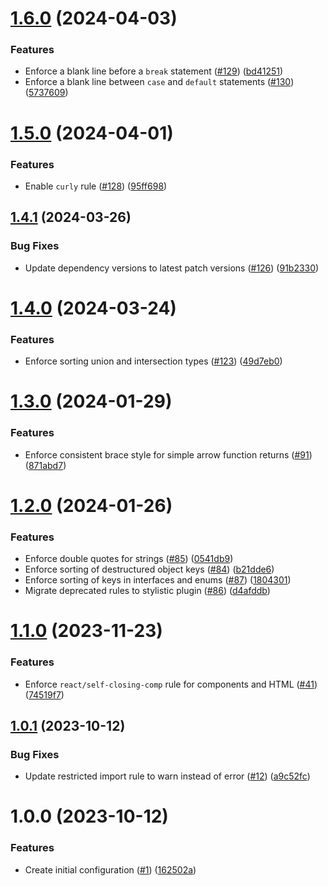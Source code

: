 # [1.6.0](https://github.com/anthony-j-castro/eslint-config/compare/v1.5.0...v1.6.0) (2024-04-03)


### Features

* Enforce a blank line before a `break` statement ([#129](https://github.com/anthony-j-castro/eslint-config/issues/129)) ([bd41251](https://github.com/anthony-j-castro/eslint-config/commit/bd4125166b330103d0dc37a573332ce90e7256ac))
* Enforce a blank line between `case` and `default` statements ([#130](https://github.com/anthony-j-castro/eslint-config/issues/130)) ([5737609](https://github.com/anthony-j-castro/eslint-config/commit/5737609a9616d9f73822d475291265559e7d323e))

# [1.5.0](https://github.com/anthony-j-castro/eslint-config/compare/v1.4.1...v1.5.0) (2024-04-01)


### Features

* Enable `curly` rule ([#128](https://github.com/anthony-j-castro/eslint-config/issues/128)) ([95ff698](https://github.com/anthony-j-castro/eslint-config/commit/95ff698f8c48a737ea5e2db0a45b9ee09c8ef732))

## [1.4.1](https://github.com/anthony-j-castro/eslint-config/compare/v1.4.0...v1.4.1) (2024-03-26)


### Bug Fixes

* Update dependency versions to latest patch versions ([#126](https://github.com/anthony-j-castro/eslint-config/issues/126)) ([91b2330](https://github.com/anthony-j-castro/eslint-config/commit/91b23308373584a1dc7aec62d6427f04d392d71b))

# [1.4.0](https://github.com/anthony-j-castro/eslint-config/compare/v1.3.0...v1.4.0) (2024-03-24)


### Features

* Enforce sorting union and intersection types ([#123](https://github.com/anthony-j-castro/eslint-config/issues/123)) ([49d7eb0](https://github.com/anthony-j-castro/eslint-config/commit/49d7eb0703d8d5a871c31c748e40a53626b6a320))

# [1.3.0](https://github.com/anthony-j-castro/eslint-config/compare/v1.2.0...v1.3.0) (2024-01-29)


### Features

* Enforce consistent brace style for simple arrow function returns ([#91](https://github.com/anthony-j-castro/eslint-config/issues/91)) ([871abd7](https://github.com/anthony-j-castro/eslint-config/commit/871abd77aea2fe6f24f9c8ce1643b8e317ad9f80))

# [1.2.0](https://github.com/anthony-j-castro/eslint-config/compare/v1.1.0...v1.2.0) (2024-01-26)


### Features

* Enforce double quotes for strings ([#85](https://github.com/anthony-j-castro/eslint-config/issues/85)) ([0541db9](https://github.com/anthony-j-castro/eslint-config/commit/0541db983b883a8ecf0ff809a09e525326f6c8a9))
* Enforce sorting of destructured object keys ([#84](https://github.com/anthony-j-castro/eslint-config/issues/84)) ([b21dde6](https://github.com/anthony-j-castro/eslint-config/commit/b21dde663b9d822cd185d41c72add0209bf5708c))
* Enforce sorting of keys in interfaces and enums ([#87](https://github.com/anthony-j-castro/eslint-config/issues/87)) ([1804301](https://github.com/anthony-j-castro/eslint-config/commit/180430138aa977e5189abba3fdb9e97d7066b44d))
* Migrate deprecated rules to stylistic plugin ([#86](https://github.com/anthony-j-castro/eslint-config/issues/86)) ([d4afddb](https://github.com/anthony-j-castro/eslint-config/commit/d4afddbfb55ac6a94365886e7ed5a15ed501d56c))

# [1.1.0](https://github.com/anthony-j-castro/eslint-config/compare/v1.0.1...v1.1.0) (2023-11-23)


### Features

* Enforce `react/self-closing-comp` rule for components and HTML ([#41](https://github.com/anthony-j-castro/eslint-config/issues/41)) ([74519f7](https://github.com/anthony-j-castro/eslint-config/commit/74519f7a1365daca5c829358202e223186e602e7))

## [1.0.1](https://github.com/anthony-j-castro/eslint-config/compare/v1.0.0...v1.0.1) (2023-10-12)


### Bug Fixes

* Update restricted import rule to warn instead of error ([#12](https://github.com/anthony-j-castro/eslint-config/issues/12)) ([a9c52fc](https://github.com/anthony-j-castro/eslint-config/commit/a9c52fc8d0ecfdaaa5904597f3efa7b1620d20ee))

# 1.0.0 (2023-10-12)


### Features

* Create initial configuration ([#1](https://github.com/anthony-j-castro/eslint-config/issues/1)) ([162502a](https://github.com/anthony-j-castro/eslint-config/commit/162502a7986cbab6aa8b857eb3797ea8ed645ba5))
